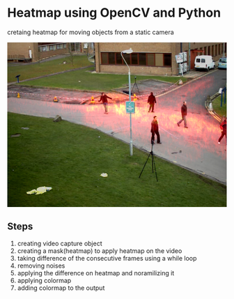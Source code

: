 # Heatmap using OpenCV and Python

cretaing heatmap for moving objects from a static camera

![](images/heatmap1.png)

## Steps
1. creating video capture object
2. creating a mask(heatmap) to apply heatmap on the video
3. taking difference of the consecutive frames using a while loop
4. removing noises
5. applying the difference on heatmap and noramilizing it 
6. applying colormap
7. adding colormap to the output
